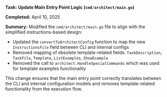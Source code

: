 **Task: Update Main Entry Point Logic (`cmd/architect/main.go`)**

**Completed:** April 10, 2025

**Summary:**
Modified the `cmd/architect/main.go` file to align with the simplified instructions-based design:
- Updated the `convertToArchitectConfig` function to map the new `InstructionsFile` field between CLI and internal configs
- Removed mapping of obsolete template-related fields: `TaskDescription`, `TaskFile`, `Template`, `ListExamples`, `ShowExample`
- Removed the call to `architect.HandleSpecialCommands` which was used for template examples functionality

This change ensures that the main entry point correctly translates between the CLI and internal configuration models and removes template-related functionality from the execution flow.